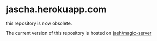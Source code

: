 jascha.herokuapp.com
====================

this repository is now obsolete.

The current version of this repository is hosted on [jaeh/magic-server](https://github.com/jaeh/magic-server)
